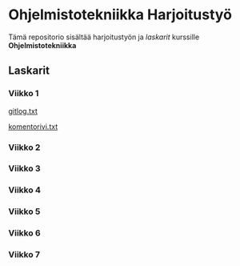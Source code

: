 # Ohjelmistotekniikka Harjoitustyö
Tämä repositorio sisältää harjoitustyön ja _laskarit_ kurssille **Ohjelmistotekniikka**

## Laskarit
### Viikko 1
[gitlog.txt](https://github.com/Jamb000h/ot-harjoitustyo/blob/master/laskarit/viikko1/gitlog.txt)

[komentorivi.txt](https://github.com/Jamb000h/ot-harjoitustyo/blob/master/laskarit/viikko1/komentorivi.txt)
### Viikko 2
### Viikko 3
### Viikko 4
### Viikko 5
### Viikko 6
### Viikko 7
